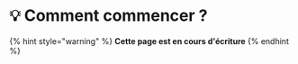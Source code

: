# 💡 Comment commencer ?

{% hint style="warning" %}
**Cette page est en cours d'écriture**&#x20;
{% endhint %}





